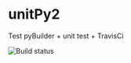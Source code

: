 # unitPy2
Test pyBuilder + unit test + TravisCi

![Build status](https://github.com/nrichand/unitPy2/actions/workflows/github-actions-demo.yml/badge.svg)

